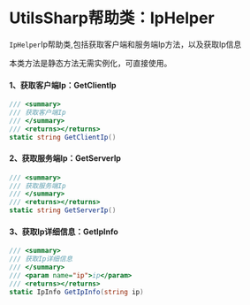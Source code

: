 # UtilsSharp帮助类：IpHelper
`IpHelper`Ip帮助类,包括获取客户端和服务端Ip方法，以及获取Ip信息

本类方法是静态方法无需实例化，可直接使用。

#### 1、获取客户端Ip：GetClientIp

```c#
/// <summary>
/// 获取客户端Ip
/// </summary>
/// <returns></returns>
static string GetClientIp()
```

#### 2、获取服务端Ip：GetServerIp

```c#
/// <summary>
/// 获取服务端Ip
/// </summary>
/// <returns></returns>
static string GetServerIp()
```

#### 3、获取Ip详细信息：GetIpInfo

```c#
/// <summary>
/// 获取Ip详细信息
/// </summary>
/// <param name="ip">ip</param>
/// <returns></returns>
static IpInfo GetIpInfo(string ip)
```

